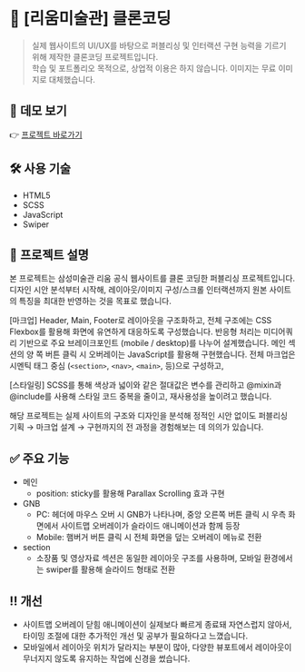 # 🎨 [리움미술관] 클론코딩
> 실제 웹사이트의 UI/UX를 바탕으로 퍼블리싱 및 인터랙션 구현 능력을 기르기 위해 제작한 클론코딩 프로젝트입니다.  
> 학습 및 포트폴리오 목적으로, 상업적 이용은 하지 않습니다. 이미지는 무료 이미지로 대체했습니다.



## 🔗 데모 보기

👉 [프로젝트 바로가기](https://nahojoo.github.io/leeum-ui-clone/)


## 🛠 사용 기술

+ HTML5 
+ SCSS 
+ JavaScript
+ Swiper


## 📌 프로젝트 설명 

본 프로젝트는 삼성미술관 리움 공식 웹사이트를 클론 코딩한 퍼블리싱 프로젝트입니다.
디자인 시안 분석부터 시작해, 레이아웃/이미지 구성/스크롤 인터랙션까지 원본 사이트의 특징을 최대한 반영하는 것을 목표로 했습니다.

[마크업]
Header, Main, Footer로 레이아웃을 구조화하고, 전체 구조에는 CSS Flexbox를 활용해 화면에 유연하게 대응하도록 구성했습니다.
반응형 처리는 미디어쿼리 기반으로 주요 브레이크포인트 (mobile / desktop)를 나누어 설계했습니다.
메인 섹션의 양 쪽 버튼 클릭 시 오버레이는 JavaScript를 활용해 구현했습니다.
전체 마크업은 시멘틱 태그 중심 (`<section>`, `<nav>`, `<main>`, 등)으로 구성하고,

[스타일링]
SCSS를 통해 색상과 넓이와 같은 절대값은 변수를 관리하고 
@mixin과 @include를 사용해 스타일 코드 중복을 줄이고, 재사용성을 높이려고 했습니다.

해당 프로젝트는 실제 사이트의 구조와 디자인을 분석해
정적인 시안 없이도 퍼블리싱 기획 → 마크업 설계 → 구현까지의 전 과정을 경험해보는 데 의의가 있습니다.


## ✅ 주요 기능

+ 메인
  + position: sticky를 활용해 Parallax Scrolling 효과 구현
+ GNB 
  + PC: 헤더에 마우스 오버 시 GNB가 나타나며, 중앙 오른쪽 버튼 클릭 시 우측 화면에서 사이트맵 오버레이가 슬라이드 애니메이션과 함께 등장
  + Mobile: 햄버거 버튼 클릭 시 전체 화면을 덮는 오버레이 메뉴로 전환
+ section
  + 소장품 및 영상자료 섹션은 동일한 레이아웃 구조를 사용하며, 모바일 환경에서는 swiper를 활용해 슬라이드 형태로 전환

## ‼️ 개선 

+ 사이트맵 오버레이 닫힘 애니메이션이 실제보다 빠르게 종료돼 자연스럽지 않아서, 타이밍 조절에 대한 추가적인 개선 및 공부가 필요하다고 느꼈습니다.
+ 모바일에서 레이아웃 위치가 달라지는 부분이 많아, 다양한 뷰포트에서 레이아웃이 무너지지 않도록 유지하는 작업에 신경을 썼습니다. 




